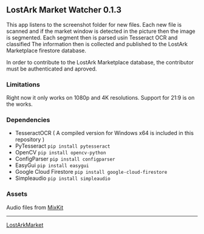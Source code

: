 ## LostArk Market Watcher 0.1.3
This app listens to the screenshot folder for new files.
Each new file is scanned and if the market window is detected in the picture then the image is segmented.
Each segment then is parsed usin Tesseract OCR and classified
The information then is collected and published to the LostArk Marketplace firestore database.

In order to contribute to the LostArk Marketplace database, the contributor must be authenticated and aproved. 

### Limitations
Right now it only works on 1080p and 4K resolutions. 
Support for 21:9 is on the works.

### Dependencies
- TesseractOCR ( A compiled version for Windows x64 is included in this repository )
- PyTesseract `pip install pytesseract`
- OpenCV `pip install opencv-python`
- ConfigParser `pip install configparser`
- EasyGui `pip install easygui`
- Google Cloud Firestore `pip install google-cloud-firestore`
- Simpleaudio `pip install simpleaudio`

### Assets
Audio files from [MixKit](https://mixkit.co/)

---
[LostArkMarket](https://lostarkmarket-79ddf.web.app/)